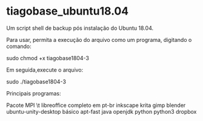 # tiagobase_ubuntu18.04
Um script shell de backup pós instalação do Ubuntu 18.04.

Para usar, permita a execução do arquivo como um programa, digitando o comando:

sudo chmod +x tiagobase1804-3

Em seguida,execute o arquivo:

sudo ./tiagobase1804-3

Principais programas:

Pacote MPI \t
libreoffice completo em pt-br
inkscape
krita
gimp
blender
ubuntu-unity-desktop básico
apt-fast
java
openjdk
python
python3
dropbox
